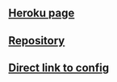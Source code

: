 ## [Heroku page](https://docker-part3-pipeline.herokuapp.com/)  
## [Repository](https://github.com/asianomainen/Docker-part3-pipeline)  
## [Direct link to config](https://github.com/asianomainen/Docker-part3-pipeline/blob/main/.github/workflows/main.yml)
